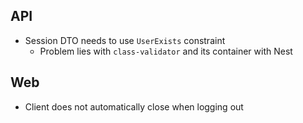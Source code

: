 ## API
* Session DTO needs to use `UserExists` constraint
  * Problem lies with `class-validator` and its container with Nest
  
## Web
* Client does not automatically close when logging out